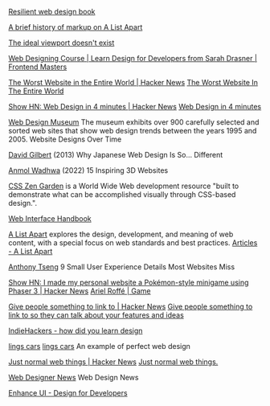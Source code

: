 
[Resilient web design book](https://resilientwebdesign.com/chapter1/)

[A brief history of markup on A List Apart](http://alistapart.com/article/a-brief-history-of-markup)

[The ideal viewport doesn't exist](https://viewports.fyi/)

[Web Designing Course | Learn Design for Developers from Sarah Drasner | Frontend Masters](https://frontendmasters.com/courses/design-for-developers/)

[The Worst Website in the Entire World | Hacker News](https://news.ycombinator.com/item?id=40366962)
[The Worst Website In The Entire World](https://matduggan.com/the-worst-website-in-the-entire-world/)

[Show HN: Web Design in 4 minutes | Hacker News](https://news.ycombinator.com/item?id=12166687)
[Web Design in 4 minutes](https://jgthms.com/web-design-in-4-minutes/)

[Web Design Museum](https://www.webdesignmuseum.org/)
The museum exhibits over 900 carefully selected and sorted web sites that show web design trends between the years 1995 and 2005.
Website Designs Over Time

[David Gilbert](https://randomwire.com/why-japanese-web-design-is-so-different/)
(2013) Why Japanese Web Design Is So… Different

[Anmol Wadhwa](https://anmolwadhwa.hashnode.dev/mindblowing-3d-websites-for-inspiration)
(2022) 15 Inspiring 3D Websites

[CSS Zen Garden](http://www.mezzoblue.com/zengarden/alldesigns/)
is a World Wide Web development resource "built to demonstrate what can be accomplished visually through CSS-based design.".

[Web Interface Handbook](https://imperavi.com/books/web-interface-handbook)

[A List Apart](https://alistapart.com/)
explores the design, development, and meaning of web content, with a special focus on web standards and best practices.
[Articles - A List Apart](https://alistapart.com/articles/)

[Anthony Tseng](http://uxmovement.com/forms/9-small-user-experience-details-most-websites-miss/)
9 Small User Experience Details Most Websites Miss

[Show HN: I made my personal website a Pokémon-style minigame using Phaser 3 | Hacker News](https://news.ycombinator.com/item?id=30656961)
[Ariel Roffé | Game](https://arielroffe.quest/)

[Give people something to link to | Hacker News](https://news.ycombinator.com/item?id=40954879)
[Give people something to link to so they can talk about your features and ideas](https://simonwillison.net/2024/Jul/13/give-people-something-to-link-to/)

[IndieHackers - how did you learn design](https://www.indiehackers.com/forum/how-did-you-learn-design-4e2da7b429)

[lings cars](https://www.lingscars.com/)
[lings cars](https://web.archive.org/web/20210102182957/https://www.lingscars.com/)
An example of perfect web design

[Just normal web things | Hacker News](https://news.ycombinator.com/item?id=37013396)
[Just normal web things.](https://heather-buchel.com/blog/2023/07/just-normal-web-things/)

[Web Designer News](https://www.webdesignernews.com/)
Web Design News

[Enhance UI - Design for Developers](https://www.enhanceui.com)
